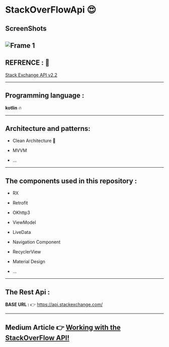 # StackOverFlowApi  :heart_eyes:

## ScreenShots 
![Frame 1](https://user-images.githubusercontent.com/26750131/94846433-ff685880-042d-11eb-9e75-2bf1e12ae6d9.png)
----


## REFRENCE : :dizzy:

[Stack Exchange API v2.2](https://api.stackexchange.com/)


------



## Programming language :


**kotlin** :fire:


-----



## Architecture and patterns:

- Clean Architecture  :imp:

- MVVM

- ...



------




## The components used in this repository :

- RX 

- Retrofit

- OKhttp3

- ViewModel

- LiveData

- Navigation Component

- RecyclerView

- Material Design

- ...



------




## The Rest Api :

**BASE URL :** :point_right: https://api.stackexchange.com/


---


## Medium Article :point_right: [Working with the StackOverFlow API!](https://medium.com/@sanaebadi97/working-with-the-stackoverflow-api-bc55d2d919b5)





  
  







